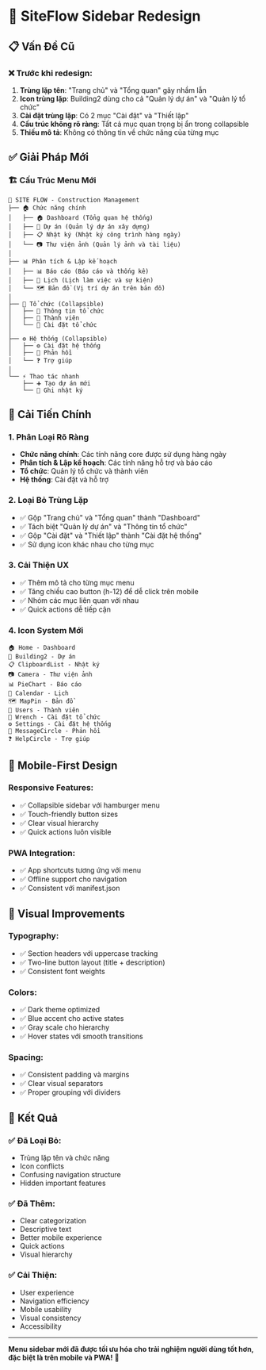 # 🎨 SiteFlow Sidebar Redesign

## 📋 Vấn Đề Cũ

### ❌ Trước khi redesign:
1. **Trùng lặp tên**: "Trang chủ" và "Tổng quan" gây nhầm lẫn
2. **Icon trùng lặp**: Building2 dùng cho cả "Quản lý dự án" và "Quản lý tổ chức"
3. **Cài đặt trùng lặp**: Có 2 mục "Cài đặt" và "Thiết lập"
4. **Cấu trúc không rõ ràng**: Tất cả mục quan trọng bị ẩn trong collapsible
5. **Thiếu mô tả**: Không có thông tin về chức năng của từng mục

## ✅ Giải Pháp Mới

### 🏗️ Cấu Trúc Menu Mới

```
📱 SITE FLOW - Construction Management
├── 🏠 Chức năng chính
│   ├── 🏠 Dashboard (Tổng quan hệ thống)
│   ├── 🏢 Dự án (Quản lý dự án xây dựng)
│   ├── 📋 Nhật ký (Nhật ký công trình hàng ngày)
│   └── 📷 Thư viện ảnh (Quản lý ảnh và tài liệu)
│
├── 📊 Phân tích & Lập kế hoạch
│   ├── 📊 Báo cáo (Báo cáo và thống kê)
│   ├── 📅 Lịch (Lịch làm việc và sự kiện)
│   └── 🗺️ Bản đồ (Vị trí dự án trên bản đồ)
│
├── 🏢 Tổ chức (Collapsible)
│   ├── 🏢 Thông tin tổ chức
│   ├── 👥 Thành viên
│   └── 🔧 Cài đặt tổ chức
│
├── ⚙️ Hệ thống (Collapsible)
│   ├── ⚙️ Cài đặt hệ thống
│   ├── 💬 Phản hồi
│   └── ❓ Trợ giúp
│
└── ⚡ Thao tác nhanh
    ├── ➕ Tạo dự án mới
    └── 📝 Ghi nhật ký
```

## 🎯 Cải Tiến Chính

### 1. **Phân Loại Rõ Ràng**
- **Chức năng chính**: Các tính năng core được sử dụng hàng ngày
- **Phân tích & Lập kế hoạch**: Các tính năng hỗ trợ và báo cáo
- **Tổ chức**: Quản lý tổ chức và thành viên
- **Hệ thống**: Cài đặt và hỗ trợ

### 2. **Loại Bỏ Trùng Lặp**
- ✅ Gộp "Trang chủ" và "Tổng quan" thành "Dashboard"
- ✅ Tách biệt "Quản lý dự án" và "Thông tin tổ chức"
- ✅ Gộp "Cài đặt" và "Thiết lập" thành "Cài đặt hệ thống"
- ✅ Sử dụng icon khác nhau cho từng mục

### 3. **Cải Thiện UX**
- ✅ Thêm mô tả cho từng mục menu
- ✅ Tăng chiều cao button (h-12) để dễ click trên mobile
- ✅ Nhóm các mục liên quan với nhau
- ✅ Quick actions dễ tiếp cận

### 4. **Icon System Mới**
```
🏠 Home - Dashboard
🏢 Building2 - Dự án
📋 ClipboardList - Nhật ký
📷 Camera - Thư viện ảnh
📊 PieChart - Báo cáo
📅 Calendar - Lịch
🗺️ MapPin - Bản đồ
👥 Users - Thành viên
🔧 Wrench - Cài đặt tổ chức
⚙️ Settings - Cài đặt hệ thống
💬 MessageCircle - Phản hồi
❓ HelpCircle - Trợ giúp
```

## 📱 Mobile-First Design

### Responsive Features:
- ✅ Collapsible sidebar với hamburger menu
- ✅ Touch-friendly button sizes
- ✅ Clear visual hierarchy
- ✅ Quick actions luôn visible

### PWA Integration:
- ✅ App shortcuts tương ứng với menu
- ✅ Offline support cho navigation
- ✅ Consistent với manifest.json

## 🎨 Visual Improvements

### Typography:
- ✅ Section headers với uppercase tracking
- ✅ Two-line button layout (title + description)
- ✅ Consistent font weights

### Colors:
- ✅ Dark theme optimized
- ✅ Blue accent cho active states
- ✅ Gray scale cho hierarchy
- ✅ Hover states với smooth transitions

### Spacing:
- ✅ Consistent padding và margins
- ✅ Clear visual separators
- ✅ Proper grouping với dividers

## 🚀 Kết Quả

### ✅ Đã Loại Bỏ:
- Trùng lặp tên và chức năng
- Icon conflicts
- Confusing navigation structure
- Hidden important features

### ✅ Đã Thêm:
- Clear categorization
- Descriptive text
- Better mobile experience
- Quick actions
- Visual hierarchy

### ✅ Cải Thiện:
- User experience
- Navigation efficiency
- Mobile usability
- Visual consistency
- Accessibility

---

**Menu sidebar mới đã được tối ưu hóa cho trải nghiệm người dùng tốt hơn, đặc biệt là trên mobile và PWA!** 🎉

